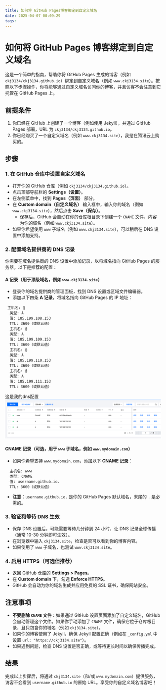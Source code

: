 ```yaml
---
title: 如何将 GitHub Pages博客绑定到自定义域名
date: 2025-04-07 00:09:29
tags:
---
```


# 如何将 GitHub Pages 博客绑定到自定义域名

这是一个简单的指南，帮助你将 GitHub Pages 生成的博客（例如 `ckj3134/ckj3134.github.io`）绑定到自定义域名（例如 `www.ckj3134.site`）。按照以下步骤操作，你将能够通过自定义域名访问你的博客，并且访客不会注意到它托管在 GitHub Pages 上。

## 前提条件
1. 你已经在 GitHub 上创建了一个博客（例如使用 Jekyll），并通过 GitHub Pages 部署，URL 为 `ckj3134/ckj3134.github.io`。
2. 你已经购买了一个自定义域名（例如 `www.ckj3134.site`），我是在腾讯云上购买的。

## 步骤

### 1. 在 GitHub 仓库中设置自定义域名
- 打开你的 GitHub 仓库（例如 `ckj3134/ckj3134.github.io`）。
- 点击顶部导航栏的 **Settings（设置）**。
- 在左侧菜单中，找到 **Pages（页面）** 部分。
- 在 **Custom domain（自定义域名）** 输入框中，输入你的域名（例如 `www.ckj3134.site`），然后点击 **Save（保存）**。
  - 保存后，GitHub 会自动在你的仓库根目录下创建一个 `CNAME` 文件，内容为你的域名（例如 `www.ckj3134.site`）。
- 如果你希望使用 `www` 子域名（例如 `www.ckj3134.site`），可以稍后在 DNS 设置中添加支持。

### 2. 配置域名提供商的 DNS 记录
你需要在域名提供商的 DNS 设置中添加记录，以将域名指向 GitHub Pages 的服务器。以下是推荐的配置：

#### A 记录（用于顶级域名，例如 `www.ckj3134.site`）
- 登录你的域名提供商的管理面板，找到 DNS 设置或区域文件编辑器。
- 添加以下四条 **A 记录**，将域名指向 GitHub Pages 的 IP 地址：

```
 主机名: @
  类型: A
  值: 185.199.108.153
  TTL: 3600（或默认值）
  主机名: @
  类型: A
  值: 185.199.109.153
  TTL: 3600（或默认值）
  主机名: @
  类型: A
  值: 185.199.110.153
  TTL: 3600（或默认值）
  主机名: @
  类型: A
  值: 185.199.111.153
  TTL: 3600（或默认值）
```
这是我的dns配置
![alt text](/images/image3.png)

#### CNAME 记录（可选，用于 `www` 子域名，例如 `www.mydomain.com`）
- 如果你希望支持 `www.mydomain.com`，添加以下 **CNAME 记录**：

```
  主机名: www
  类型: CNAME
  值: username.github.io.
  TTL: 3600（或默认值）
```

- **注意**：`username.github.io.` 是你的 GitHub Pages 默认域名，末尾的 `.` 是必需的。

### 3. 验证和等待 DNS 生效
- 保存 DNS 设置后，可能需要等待几分钟到 24 小时，让 DNS 记录全球传播（通常 10-30 分钟即可生效）。
- 在浏览器中输入 `ckj3134.site`，检查是否可以看到你的博客内容。
- 如果使用了 `www` 子域名，也测试 `www.ckj3134.site`。

### 4. 启用 HTTPS（可选但推荐）
- 返回 GitHub 仓库的 **Settings > Pages**。
- 在 **Custom domain** 下，勾选 **Enforce HTTPS**。
- GitHub 会自动为你的域名生成并应用免费的 SSL 证书，确保网站安全。

## 注意事项
- **不要删除 `CNAME` 文件**：如果通过 GitHub 设置页面添加了自定义域名，GitHub 会自动管理这个文件。如果你手动添加了 `CNAME` 文件，确保它位于仓库根目录，且只包含你的域名（例如 `ckj3134.site`）。
- 如果你的博客使用了 Jekyll，确保 Jekyll 配置正确（例如在 `_config.yml` 中设置 `url: "https://ckj3134.site"`）。
- 如果遇到问题，检查 DNS 设置是否正确，或等待更长时间以确保传播完成。

## 结果
完成以上步骤后，将通过 `ckj3134.site`（和/或 `www.mydomain.com`）提供服务，访客不会看到 `username.github.io` 的原始 URL。享受你的自定义域名博客吧！